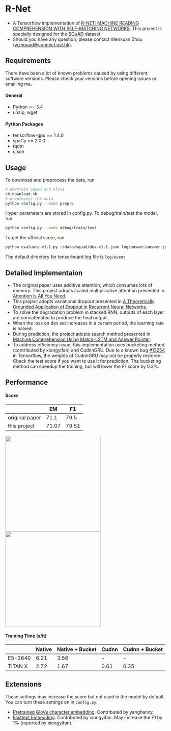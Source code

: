# R-Net
  * A Tensorflow implementation of [R-NET: MACHINE READING COMPREHENSION WITH SELF-MATCHING NETWORKS](https://www.microsoft.com/en-us/research/wp-content/uploads/2017/05/r-net.pdf). This project is specially designed for the [SQuAD](https://arxiv.org/pdf/1606.05250.pdf) dataset.
  * Should you have any question, please contact Wenxuan Zhou (wzhouad@connect.ust.hk).

## Requirements

There have been a lot of known problems caused by using different software versions. Please check your versions before opening issues or emailing me.

#### General
  * Python >= 3.4
  * unzip, wget
#### Python Packages
  * tensorflow-gpu == 1.4.0
  * spaCy >= 2.0.0
  * tqdm
  * ujson

## Usage

To download and preprocess the data, run

```bash
# download SQuAD and Glove
sh download.sh
# preprocess the data
python config.py --mode prepro
```

Hyper parameters are stored in config.py. To debug/train/test the model, run

```bash
python config.py --mode debug/train/test
```

To get the official score, run

```bash
python evaluate-v1.1.py ~/data/squad/dev-v1.1.json log/answer/answer.json
```

The default directory for tensorboard log file is `log/event`

## Detailed Implementaion

  * The original paper uses additive attention, which consumes lots of memory. This project adopts scaled multiplicative attention presented in [Attention Is All You Need](https://arxiv.org/abs/1706.03762).
  * This project adopts variational dropout presented in [A Theoretically Grounded Application of Dropout in Recurrent Neural Networks](https://arxiv.org/abs/1512.05287).
  * To solve the degradation problem in stacked RNN, outputs of each layer are concatenated to produce the final output.
  * When the loss on dev set increases in a certain period, the learning rate is halved.
  * During prediction, the project adopts search method presented in [Machine Comprehension Using Match-LSTM and Answer Pointer](https://arxiv.org/abs/1608.07905).
  * To address efficiency issue, this implementation uses bucketing method (contributed by xiongyifan) and CudnnGRU. Due to a known bug [#13254](https://github.com/tensorflow/tensorflow/issues/13254) in Tensorflow, the weights of CudnnGRU may not be properly restored. Check the test score if you want to use it for prediction. The bucketing method can speedup the training, but will lower the F1 score by 0.3%.

## Performance

#### Score

||EM|F1|
|---|---|---|
|original paper|71.1|79.5|
|this project|71.07|79.51|

<img src="img/em.jpg" width="300">

<img src="img/f1.jpg" width="300">

#### Training Time (s/it)

||Native|Native + Bucket|Cudnn|Cudnn + Bucket|
|---|---|---|---|---|
|E5-2640|6.21|3.56|-|-|
|TITAN X|2.72|1.67|0.61|0.35|

## Extensions

These settings may increase the score but not used in the model by default. You can turn these settings on in `config.py`. 

 * [Pretrained GloVe character embedding](https://github.com/minimaxir/char-embeddings). Contributed by yanghanxy.
 * [Fasttext Embedding](https://fasttext.cc/docs/en/english-vectors.html). Contributed by xiongyifan. May increase the F1 by 1% (reported by xiongyifan).


